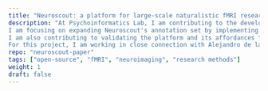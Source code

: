 ```yaml
---
title: "Neuroscout: a platform for large-scale naturalistic fMRI research"
description: "At Psychoinformatics Lab, I am contributing to the development of [Neuroscout](https://neuroscout.org), an end-to-end platform for the analysis fMRI data collected using naturalistic stimuli (movies, narratives, etc.).  \n
I am focusing on expanding Neuroscout's annotation set by implementing feature extraction pipelines that use publicly available deep learning models (e.g., from HuggingFace's transformers and TensorflowHub) in [pliers](https://github.com/PsychoinformaticsLab/pliers).  \n
I am also contributing to validating the platform and its affordances for large-scale neuroimaging research through a series of meta-analytic replications of known neuroimaging findings (preprint forthcoming, code [here](https://github.com/neuroscout/neuroscout-paper)), and QA testing its workflows and other components.  \n
For this project, I am working in close connection with Alejandro de la Vega, Research Scientist at UT Austin and PI for the NIH-funded Neuroscout project."
repo: "neuroscout-paper"
tags: ["open-source", "fMRI", "neuroimaging", "research methods"]
weight: 1
draft: false
---
```

